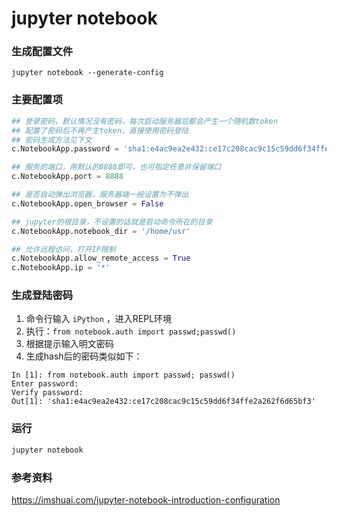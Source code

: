 # jupyter notebook



### 生成配置文件

```
jupyter notebook --generate-config
```



### 主要配置项

```python
## 登录密码，默认情况没有密码，每次启动服务器后都会产生一个随机数token
## 配置了密码后不再产生token，直接使用密码登陆
## 密码生成方法见下文
c.NotebookApp.password = 'sha1:e4ac9ea2e432:ce17c208cac9c15c59dd6f34ffe2a262f6d65bf3'

## 服务的端口，用默认的8888即可，也可指定任意非保留端口
c.NotebookApp.port = 8888

## 是否自动弹出浏览器，服务器端一般设置为不弹出
c.NotebookApp.open_browser = False

## jupyter的根目录，不设置的话就是启动命令所在的目录
c.NotebookApp.notebook_dir = '/home/usr'

## 允许远程访问，打开IP限制
c.NotebookApp.allow_remote_access = True
c.NotebookApp.ip = '*'
```



### 生成登陆密码

1. 命令行输入 `iPython` ，进入REPL环境
2. 执行：`from notebook.auth import passwd;passwd()`
3. 根据提示输入明文密码
4. 生成hash后的密码类似如下：

```
In [1]: from notebook.auth import passwd; passwd()
Enter password:
Verify password:
Out[1]: 'sha1:e4ac9ea2e432:ce17c208cac9c15c59dd6f34ffe2a262f6d65bf3'
```



### 运行

```bash
jupyter notebook
```



### 参考资料

<https://imshuai.com/jupyter-notebook-introduction-configuration>